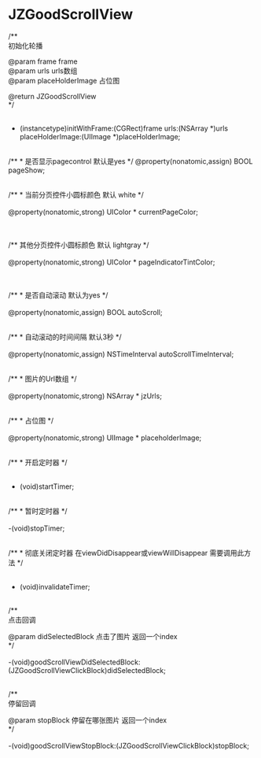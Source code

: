 # JZGoodScrollView
/**</br>
 初始化轮播</br>

 @param frame            frame</br>
 @param urls             urls数组</br>
 @param placeHolderImage 占位图</br>

 @return JZGoodScrollView</br>
 */ </br></br>
- (instancetype)initWithFrame:(CGRect)frame urls:(NSArray *)urls placeHolderImage:(UIImage *)placeHolderImage;
</br></br>


/** * 是否显示pagecontrol  默认是yes */
@property(nonatomic,assign) BOOL pageShow;
</br></br>


/** * 当前分页控件小圆标颜色 默认 white */ </br></br>
@property(nonatomic,strong) UIColor * currentPageColor;

</br></br>
/** 其他分页控件小圆标颜色 默认 lightgray */</br></br>
@property(nonatomic,strong) UIColor * pageIndicatorTintColor;

</br></br>
/** * 是否自动滚动 默认为yes */</br></br>
@property(nonatomic,assign) BOOL autoScroll;</br></br>



/** * 自动滚动的时间间隔 默认3秒 */</br></br>
@property(nonatomic,assign) NSTimeInterval autoScrollTimeInterval;</br></br>



/** * 图片的Url数组 */</br></br>
@property(nonatomic,strong) NSArray * jzUrls;</br></br>



/** * 占位图 */</br></br>
@property(nonatomic,strong) UIImage * placeholderImage;</br></br>


/** * 开启定时器 */</br></br>
- (void)startTimer;</br></br>



/** * 暂时定时器 */</br></br>
-(void)stopTimer;</br></br>



/** * 彻底关闭定时器 在viewDidDisappear或viewWillDisappear 需要调用此方法 */</br></br>
- (void)invalidateTimer;</br></br>




/**</br>
 点击回调</br>

 @param didSelectedBlock 点击了图片 返回一个index</br>
 */</br></br>
-(void)goodScrollViewDidSelectedBlock:(JZGoodScrollViewClickBlock)didSelectedBlock;</br></br>



/**</br>
 停留回调</br>

 @param stopBlock 停留在哪张图片 返回一个index</br>
 */</br></br>
-(void)goodScrollViewStopBlock:(JZGoodScrollViewClickBlock)stopBlock;</br></br>
